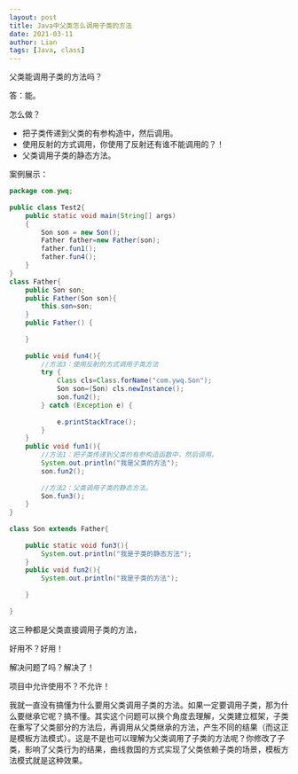 ```yaml
---
layout: post
title: Java中父类怎么调用子类的方法
date: 2021-03-11
author: Lian
tags: [Java, class]
---
```


父类能调用子类的方法吗？

答：能。

怎么做？

- 把子类传递到父类的有参构造中，然后调用。
- 使用反射的方式调用，你使用了反射还有谁不能调用的？！
- 父类调用子类的静态方法。

案例展示：
```java
package com.ywq;
 
public class Test2{ 
    public static void main(String[] args)
    {
        Son son = new Son();
        Father father=new Father(son);
        father.fun1();
        father.fun4();
    }   
}
class Father{
    public Son son;
    public Father(Son son){     
        this.son=son;
    }   
    public Father() {
         
    }
  
    public void fun4(){
        //方法3：使用反射的方式调用子类方法
        try {
            Class cls=Class.forName("com.ywq.Son");
            Son son=(Son) cls.newInstance();
            son.fun2();
        } catch (Exception e) {
         
            e.printStackTrace();
        }
    }
    public void fun1(){
        //方法1：把子类传递到父类的有参构造函数中，然后调用。
        System.out.println("我是父类的方法");
        son.fun2();
         
        //方法2：父类调用子类的静态方法。
        Son.fun3();
    }       
}
  
class Son extends Father{
     
    public static void fun3(){
        System.out.println("我是子类的静态方法");
    }
    public void fun2(){
        System.out.println("我是子类的方法");
         
    }
     
}
```

这三种都是父类直接调用子类的方法，

好用不？好用！

解决问题了吗？解决了！

项目中允许使用不？不允许！

我就一直没有搞懂为什么要用父类调用子类的方法。如果一定要调用子类，那为什么要继承它呢？搞不懂。其实这个问题可以换个角度去理解，父类建立框架，子类在重写了父类部分的方法后，再调用从父类继承的方法，产生不同的结果（而这正是模板方法模式）。这是不是也可以理解为父类调用了子类的方法呢？你修改了子类，影响了父类行为的结果，曲线救国的方式实现了父类依赖子类的场景，模板方法模式就是这种效果。